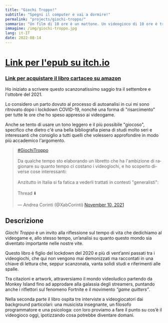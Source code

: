 ```yaml
---
title: "Giochi Troppo!"
subtitle: "Spegni il computer e vai a dormire!"
permalink: "projects/giochi-troppo/"
sommario: "Un film di 10 ore è un mattone. Un videogioco di 10 ore è troppo breve."
immagine: /img/giochi-troppo.jpg
lang: it-IT
date: 2022-08-14
---
```


# [Link per l'epub su itch.io](https://xabacadabra.itch.io/giochi-troppo)

### [Link per acquistare il libro cartaceo su amazon](https://www.amazon.it/dp/B0B9LNVLCH)

Ho iniziato a scrivere questo scanzonatissimo saggio tra il settembre e l'ottobre del 2021.

Lo considero un parto dovuto al processo di autoanalisi in cui mi sono ritrovato dopo i lockdown COVID-19, nonché una forma di "risarcimento" per tutte le ore che ho speso appresso ai videogame.

Anche se tento di usare un tono leggero e il più possibile "giocoso", specifico che dietro c'è una bella bibliografia piena di studi molto seri e interessanti che consiglio a tutti quelli che volessero approfondire in modo più accademico l'argomento.

<blockquote class="twitter-tweet"><p lang="it" dir="ltr"><a href="https://twitter.com/hashtag/GiochiTroppo?src=hash&amp;ref_src=twsrc%5Etfw">#GiochiTroppo</a><br><br>Da qualche tempo sto elaborando un libretto che ha l&#39;ambizione di ragionare su quanto tempo ci costano i videogiochi, e ho scoperto diverse cose interessanti: <br><br>Anzitutto in Italia si fa fatica a vederli trattati in contesti &quot;generalisti&quot;:<br><br>Thread ⬇️</p>&mdash; Andrea Corinti (@XabCorinti) <a href="https://twitter.com/XabCorinti/status/1458550157600043021?ref_src=twsrc%5Etfw">November 10, 2021</a></blockquote> <script async src="https://platform.twitter.com/widgets.js" charset="utf-8"></script>

## Descrizione

_Giochi Troppo_ è un invito alla riflessione sul tempo di vita che dedichiamo al videogame e, allo stesso tempo, un’analisi su quanto questo mondo sia diventato importante nelle nostre vite.

Questo libro è figlio del lockdown del 2020 e più di vent’anni passati tra i videogiochi, che qui non vengono mai demonizzati ma raccontati in una chiave di lettura che, seppur scanzonata, vanta solidi studi e riferimenti alle spalle.

Tra citazioni e artwork, attraversiamo il mondo videoludico partendo da Monkey Island fino ad approdare alla galassia degli streamers, puntando anche i riflettori sul fenomeno Fortnite e il movimento _“game quitters”_.

Nella seconda parte il libro ospita tre interviste a videogiocatori dai background particolari: una musicista insegnante, un filosofo programmatore e una psicologa: con loro proviamo a fare il punto su cos’è il videogioco oggi, ipotizzando cosa potrebbe diventare domani.